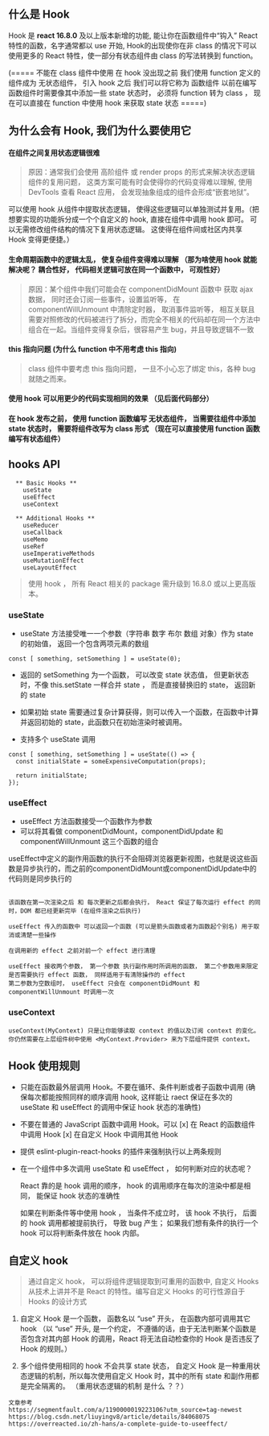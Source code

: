 ## 什么是 Hook
Hook 是 **react 16.8.0** 及以上版本新增的功能, 能让你在函数组件中“钩入” React 特性的函数，名字通常都以 use 开始,
Hook的出现使你在非 class 的情况下可以使用更多的 React 特性，使一部分有状态组件由 class 的写法转换到 function。


(=====
不能在 class 组件中使用
在 hook 没出现之前 我们使用 function 定义的组件成为 无状态组件， 引入 hook 之后 我们可以将它称为 函数组件
以前在编写函数组件时需要像其中添加一些 state 状态时， 必须将 function 转为 class ， 现在可以直接在 function 中使用 hook 来获取 state 状态
=====)


## 为什么会有 Hook, 我们为什么要使用它
#### 在组件之间复用状态逻辑很难
> 原因：通常我们会使用 高阶组件 或 render props 的形式来解决状态逻辑组件的复用问题， 这类方案可能有时会使得你的代码变得难以理解, 使用 DevTools 查看 React 应用， 会发现抽象组成的组件会形成“嵌套地狱”。

可以使用 hook 从组件中提取状态逻辑， 使得这些逻辑可以单独测试并复用。（把想要实现的功能拆分成一个个自定义的 hook, 直接在组件中调用 hook 即可。  可以无需修改组件结构的情况下复用状态逻辑。 这使得在组件间或社区内共享 Hook 变得更便捷。）


#### 生命周期函数中的逻辑太乱， 使复杂组件变得难以理解  （那为啥使用 hook 就能解决呢？ 耦合性好， 代码相关逻辑可放在同一个函数中， 可观性好）
> 原因：某个组件中我们可能会在 componentDidMount 函数中 获取 ajax 数据， 同时还会订阅一些事件，设置监听等， 在 componentWillUnmount 中清除定时器， 取消事件监听等， 相互关联且需要对照修改的代码被进行了拆分，而完全不相关的代码却在同一个方法中组合在一起。当组件变得复杂后，很容易产生 bug，并且导致逻辑不一致

#### this 指向问题 (为什么 function 中不用考虑 this 指向)
> class 组件中要考虑 this 指向问题， 一旦不小心忘了绑定 this，各种 bug 就随之而来。 

#### 使用 hook 可以用更少的代码实现相同的效果 （见后面代码部分）

#### 在 hook 发布之前， 使用 function 函数编写 无状态组件， 当需要往组件中添加 state 状态时， 需要将组件改写为 class 形式 （现在可以直接使用 function 函数编写有状态组件）


## hooks API
```
  ** Basic Hooks **
    useState
    useEffect
    useContext

  ** Additional Hooks **
    useReducer
    useCallback
    useMemo
    useRef
    useImperativeMethods
    useMutationEffect
    useLayoutEffect
```

> 使用 hook ， 所有 React 相关的 package 需升级到 16.8.0 或以上更高版本。

### useState
- useState 方法接受唯一一个参数（字符串 数字 布尔 数组 对象）作为 state 的初始值， 返回一个包含两项元素的数组

```
const [ something, setSomething ] = useState(0);
```

- 返回的 setSomething 为一个函数， 可以改变 state 状态值， 但更新状态时，不像 this.setState 一样合并 state ， 而是直接替换旧的 state， 返回新的 state

- 如果初始 state 需要通过复杂计算获得，则可以传入一个函数，在函数中计算并返回初始的 state，此函数只在初始渲染时被调用。

- 支持多个 useState 调用

```
const [ something, setSomething ] = useState(() => {
  const initialState = someExpensiveComputation(props);

  return initialState;
});
```


### useEffect
- useEffect 方法函数接受一个函数作为参数
- 可以将其看做 componentDidMount，componentDidUpdate 和componentWillUnmount 这三个函数的组合


useEffect中定义的副作用函数的执行不会阻碍浏览器更新视图，也就是说这些函数是异步执行的，而之前的componentDidMount或componentDidUpdate中的代码则是同步执行的
```

该函数在第一次渲染之后 和 每次更新之后都会执行， React 保证了每次运行 effect 的同时，DOM 都已经更新完毕 (在组件渲染之后执行)

useEffect 传入的函数中 可以返回一个函数 (可以是箭头函数或者为函数起个别名) 用于取消或清楚一些操作 

在调用新的 effect 之前对前一个 effect 进行清理

useEffect 接收两个参数， 第一个参数 执行副作用时所调用的函数， 第二个参数用来限定是否需要执行 effect 函数， 同样适用于有清除操作的 effect
第二参数为空数组时， useEffect 只会在 componentDidMount 和 componentWillUnmount 时调用一次
```

### useContext
```
useContext(MyContext) 只是让你能够读取 context 的值以及订阅 context 的变化。你仍然需要在上层组件树中使用 <MyContext.Provider> 来为下层组件提供 context。
```



## Hook 使用规则
- 只能在函数最外层调用 Hook。不要在循环、条件判断或者子函数中调用 (确保每次都能按照同样的顺序调用 hook, 这样能让 raect 保证在多次的 useState 和 useEffect 的调用中保证 hook 状态的准确性)

- 不要在普通的 JavaScript 函数中调用 Hook。可以
  [x] 在 React 的函数组件中调用 Hook
  [x] 在自定义 Hook 中调用其他 Hook

- 提供 eslint-plugin-react-hooks 的插件来强制执行以上两条规则

- 在一个组件中多次调用 useState 和 useEffect ， 如何判断对应的状态呢？

  React 靠的是 hook 调用的顺序， hook 的调用顺序在每次的渲染中都是相同， 能保证 hook 状态的准确性
  
  如果在判断条件等中使用 hook ， 当条件不成立时， 该 hook 不执行， 后面的 hook 调用都被提前执行， 导致 bug 产生； 如果我们想有条件的执行一个 hook 可以将判断条件放在 hook 内部。


## 自定义 hook
> 通过自定义 hook， 可以将组件逻辑提取到可重用的函数中, 自定义 Hooks 从技术上讲并不是 React 的特性。编写自定义 Hooks 的可行性源自于 Hooks 的设计方式

1. 自定义 Hook 是一个函数， 函数名以 “use” 开头， 在函数内部可调用其它 hook
  （以 “use” 开头, 是一个约定， 不遵循的话，由于无法判断某个函数是否包含对其内部 Hook 的调用，React 将无法自动检查你的 Hook 是否违反了 Hook 的规则。）

2. 多个组件使用相同的 hook 不会共享 state 状态， 自定义 Hook 是一种重用状态逻辑的机制，所以每次使用自定义 Hook 时，其中的所有 state 和副作用都是完全隔离的。  （重用状态逻辑的机制 是什么 ？？）















```
文章参考
https://segmentfault.com/a/1190000019223106?utm_source=tag-newest
https://blog.csdn.net/liuyingv8/article/details/84068075
https://overreacted.io/zh-hans/a-complete-guide-to-useeffect/
```

